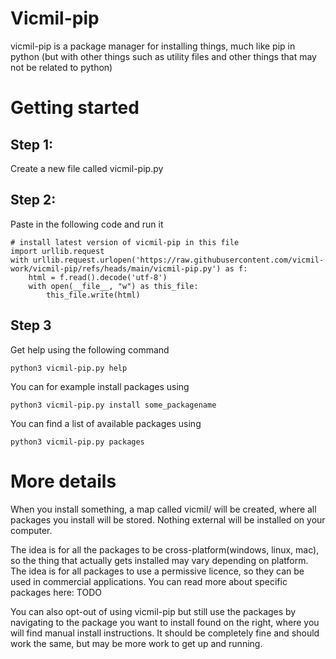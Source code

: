# Vicmil-pip

vicmil-pip is a package manager for installing things, much like pip in python
(but with other things such as utility files and other things that may not be related to python)

# Getting started

## Step 1:

Create a new file called vicmil-pip.py

## Step 2:

Paste in the following code and run it

```
# install latest version of vicmil-pip in this file
import urllib.request
with urllib.request.urlopen('https://raw.githubusercontent.com/vicmil-work/vicmil-pip/refs/heads/main/vicmil-pip.py') as f:
    html = f.read().decode('utf-8')
    with open(__file__, "w") as this_file:
        this_file.write(html)
```

## Step 3

Get help using the following command
```
python3 vicmil-pip.py help
```

You can for example install packages using
```
python3 vicmil-pip.py install some_packagename
```

You can find a list of available packages using
```
python3 vicmil-pip.py packages
```

# More details

When you install something, a map called vicmil/ will be created, where all packages
    you install will be stored. Nothing external will be installed on your computer.

The idea is for all the packages to be cross-platform(windows, linux, mac), so the thing
    that actually gets installed may vary depending on platform. The idea is for all packages
    to use a permissive licence, so they can be used in commercial applications. You can read
    more about specific packages here: TODO

You can also opt-out of using vicmil-pip but still use the packages by navigating to
    the package you want to install found on the right, where you will find manual
    install instructions. It should be completely fine and should work the same, but
    may be more work to get up and running.
